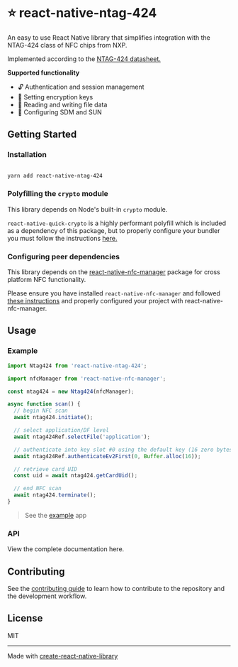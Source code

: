 # :star: react-native-ntag-424

An easy to use React Native library that simplifies integration with the NTAG-424 class of NFC chips from NXP.

Implemented according to the [NTAG-424 datasheet.](https://www.nxp.com/docs/en/data-sheet/NT4H2421Gx.pdf)

**Supported functionality**

- :unlock: Authentication and session management
- :key: Setting encryption keys
- :file_folder: Reading and writing file data
- :calling: Configuring SDM and SUN

## Getting Started

### Installation

```sh

yarn add react-native-ntag-424

```

### Polyfilling the `crypto` module

This library depends on Node's built-in `crypto` module.

`react-native-quick-crypto` is a highly performant polyfill which is included as a dependency of this package, but to properly configure your bundler you must follow the instructions [here.](https://github.com/margelo/react-native-quick-crypto?tab=readme-ov-file#replace-crypto-browserify)

### Configuring peer dependencies

This library depends on the [react-native-nfc-manager](https://github.com/revtel/react-native-nfc-manager) package for cross platform NFC functionality.

Please ensure you have installed `react-native-nfc-manager` and followed [these instructions](https://github.com/revtel/react-native-nfc-manager?tab=readme-ov-file#installation) and properly configured your project with react-native-nfc-manager.

## Usage

### Example

```js
import Ntag424 from 'react-native-ntag-424';

import nfcManager from 'react-native-nfc-manager';

const ntag424 = new Ntag424(nfcManager);

async function scan() {
  // begin NFC scan
  await ntag424.initiate();

  // select application/DF level
  await ntag424Ref.selectFile('application');

  // authenticate into key slot #0 using the default key (16 zero bytes)
  await ntag424Ref.authenticateEv2First(0, Buffer.alloc(16));

  // retrieve card UID
  const uid = await ntag424.getCardUid();

  // end NFC scan
  await ntag424.terminate();
}
```

> See the [example](./example) app

### API

View the complete documentation here.

## Contributing

See the [contributing guide](CONTRIBUTING.md) to learn how to contribute to the repository and the development workflow.

## License

MIT

---

Made with [create-react-native-library](https://github.com/callstack/react-native-builder-bob)
